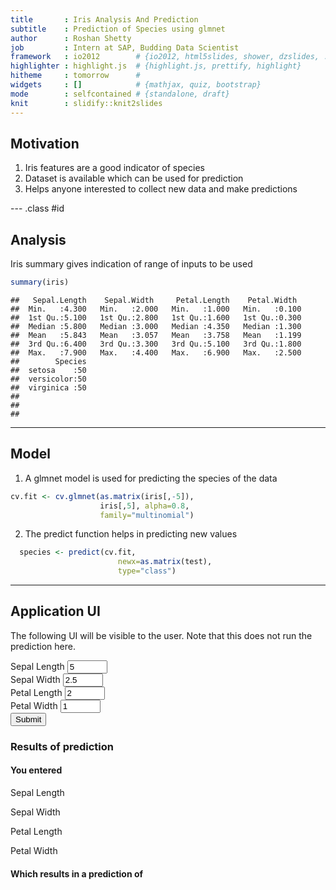 ```yaml
---
title       : Iris Analysis And Prediction
subtitle    : Prediction of Species using glmnet
author      : Roshan Shetty
job         : Intern at SAP, Budding Data Scientist
framework   : io2012        # {io2012, html5slides, shower, dzslides, ...}
highlighter : highlight.js  # {highlight.js, prettify, highlight}
hitheme     : tomorrow      # 
widgets     : []            # {mathjax, quiz, bootstrap}
mode        : selfcontained # {standalone, draft}
knit        : slidify::knit2slides
---
```


## Motivation

1. Iris features are a good indicator of species
2. Dataset is available which can be used for prediction
3. Helps anyone interested to collect new data and make predictions

--- .class #id 

## Analysis

Iris summary gives indication of range of inputs to be used

```r
summary(iris)
```

```
##   Sepal.Length    Sepal.Width     Petal.Length    Petal.Width   
##  Min.   :4.300   Min.   :2.000   Min.   :1.000   Min.   :0.100  
##  1st Qu.:5.100   1st Qu.:2.800   1st Qu.:1.600   1st Qu.:0.300  
##  Median :5.800   Median :3.000   Median :4.350   Median :1.300  
##  Mean   :5.843   Mean   :3.057   Mean   :3.758   Mean   :1.199  
##  3rd Qu.:6.400   3rd Qu.:3.300   3rd Qu.:5.100   3rd Qu.:1.800  
##  Max.   :7.900   Max.   :4.400   Max.   :6.900   Max.   :2.500  
##        Species  
##  setosa    :50  
##  versicolor:50  
##  virginica :50  
##                 
##                 
## 
```

---

## Model

1. A glmnet model is used for predicting the species of the data

```r
cv.fit <- cv.glmnet(as.matrix(iris[,-5]), 
                    iris[,5], alpha=0.8, 
                    family="multinomial")
```

2. The predict function helps in predicting new values

```r
  species <- predict(cv.fit, 
                        newx=as.matrix(test),
                        type="class")
```

--- 

## Application UI
The following UI will be visible to the user. Note that this does not run the prediction here.
<div class="row-fluid">
  <div class="col-sm-4">
    <form class="well">
      <div class="form-group shiny-input-container">
        <label for="Sepal.Length">Sepal Length</label>
        <input id="Sepal.Length" type="number" class="form-control" value="5" min="4.3" max="7.9" step="0.1"/>
      </div>
      <div class="form-group shiny-input-container">
        <label for="Sepal.Width">Sepal Width</label>
        <input id="Sepal.Width" type="number" class="form-control" value="2.5" min="2" max="4.4" step="0.1"/>
      </div>
      <div class="form-group shiny-input-container">
        <label for="Petal.Length">Petal Length</label>
        <input id="Petal.Length" type="number" class="form-control" value="2" min="1" max="6.9" step="0.1"/>
      </div>
      <div class="form-group shiny-input-container">
        <label for="Petal.Width">Petal Width</label>
        <input id="Petal.Width" type="number" class="form-control" value="1" min="0.1" max="2.5" step="0.1"/>
      </div>
      <div>
        <button type="submit" class="btn btn-primary">Submit</button>
      </div>
    </form>
  </div>
  <div class="col-sm-8">
    <h3>Results of prediction</h3>
    <h4>You entered</h4>
    <p>Sepal Length</p>
    <div id="sepalLen" class="shiny-text-output"></div>
    <p>Sepal Width</p>
    <div id="sepalWid" class="shiny-text-output"></div>
    <p>Petal Length</p>
    <div id="petalLen" class="shiny-text-output"></div>
    <p>Petal Width</p>
    <div id="petalWid" class="shiny-text-output"></div>
    <h4>Which results in a prediction of </h4>
    <div id="Species" class="shiny-text-output"></div>
  </div>
</div>


